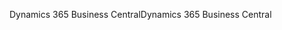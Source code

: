 <span data-ttu-id="58d35-101">Dynamics 365 Business Central</span><span class="sxs-lookup"><span data-stu-id="58d35-101">Dynamics 365 Business Central</span></span>
